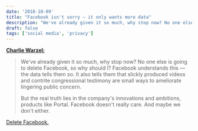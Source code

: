 ```yaml
---
date: '2018-10-09'
title: "Facebook isn't sorry — it only wants more data"
description: "We've already given it so much, why stop now? No one else is going to delete Facebook, so why should I? Facebook understands this — the data tells them so. It also tells them that slickly produced videos and contrite congressional testimony are small ways to ameliorate lingering public concern."
draft: false
tags: ['social media', 'privacy']
---
```


**[Charlie Warzel:](https://www.buzzfeednews.com/article/charliewarzel/facebook-isnt-sorry-it-just-wants-your-data)**

> We've already given it so much, why stop now? No one else is going to delete Facebook, so why should I? Facebook understands this — the data tells them so. It also tells them that slickly produced videos and contrite congressional testimony are small ways to ameliorate lingering public concern.
>
> But the real truth lies in the company's innovations and ambitions, products like Portal. Facebook doesn't really care. And maybe we don't either.

[Delete Facebook.](https://deletefacebook.com)<!-- excerpt -->
